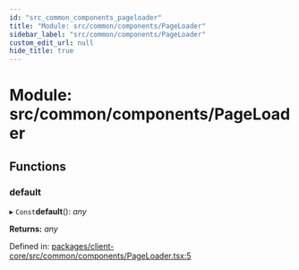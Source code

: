 ```yaml
---
id: "src_common_components_pageloader"
title: "Module: src/common/components/PageLoader"
sidebar_label: "src/common/components/PageLoader"
custom_edit_url: null
hide_title: true
---
```


# Module: src/common/components/PageLoader

## Functions

### default

▸ `Const`**default**(): *any*

**Returns:** *any*

Defined in: [packages/client-core/src/common/components/PageLoader.tsx:5](https://github.com/xr3ngine/xr3ngine/blob/77d12cea0/packages/client-core/src/common/components/PageLoader.tsx#L5)
